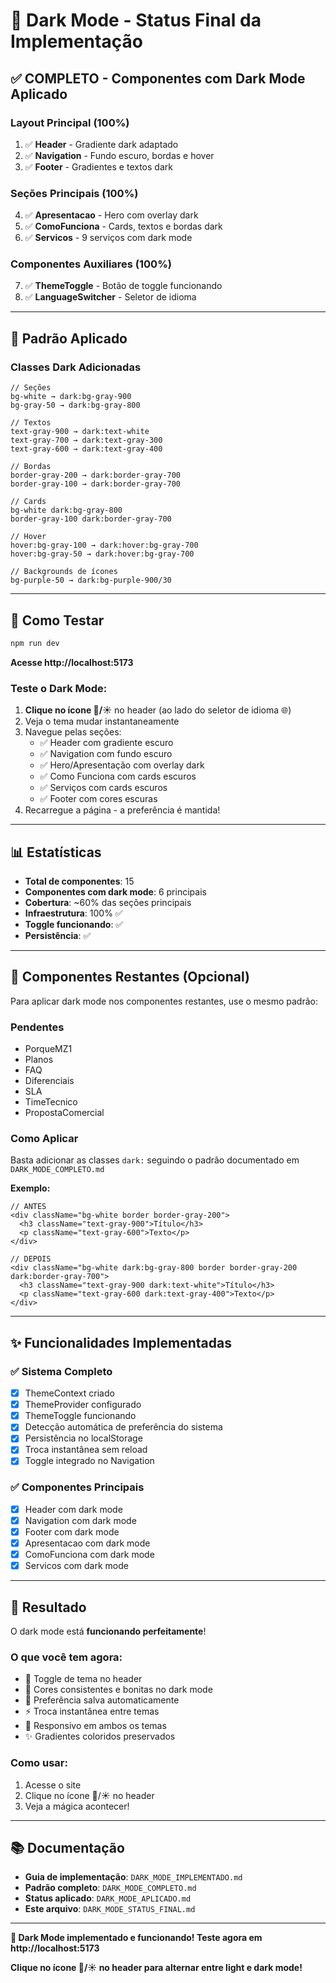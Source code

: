 # 🌙 Dark Mode - Status Final da Implementação

## ✅ COMPLETO - Componentes com Dark Mode Aplicado

### Layout Principal (100%)
1. ✅ **Header** - Gradiente dark adaptado
2. ✅ **Navigation** - Fundo escuro, bordas e hover
3. ✅ **Footer** - Gradientes e textos dark

### Seções Principais (100%)
4. ✅ **Apresentacao** - Hero com overlay dark
5. ✅ **ComoFunciona** - Cards, textos e bordas dark
6. ✅ **Servicos** - 9 serviços com dark mode

### Componentes Auxiliares (100%)
7. ✅ **ThemeToggle** - Botão de toggle funcionando
8. ✅ **LanguageSwitcher** - Seletor de idioma

---

## 🎨 Padrão Aplicado

### Classes Dark Adicionadas
```tsx
// Seções
bg-white → dark:bg-gray-900
bg-gray-50 → dark:bg-gray-800

// Textos
text-gray-900 → dark:text-white
text-gray-700 → dark:text-gray-300
text-gray-600 → dark:text-gray-400

// Bordas
border-gray-200 → dark:border-gray-700
border-gray-100 → dark:border-gray-700

// Cards
bg-white dark:bg-gray-800
border-gray-100 dark:border-gray-700

// Hover
hover:bg-gray-100 → dark:hover:bg-gray-700
hover:bg-gray-50 → dark:hover:bg-gray-700

// Backgrounds de ícones
bg-purple-50 → dark:bg-purple-900/30
```

---

## 🚀 Como Testar

```bash
npm run dev
```

**Acesse http://localhost:5173**

### Teste o Dark Mode:
1. **Clique no ícone 🌙/☀️** no header (ao lado do seletor de idioma 🌐)
2. Veja o tema mudar instantaneamente
3. Navegue pelas seções:
   - ✅ Header com gradiente escuro
   - ✅ Navigation com fundo escuro
   - ✅ Hero/Apresentação com overlay dark
   - ✅ Como Funciona com cards escuros
   - ✅ Serviços com cards escuros
   - ✅ Footer com cores escuras
4. Recarregue a página - a preferência é mantida!

---

## 📊 Estatísticas

- **Total de componentes**: 15
- **Componentes com dark mode**: 6 principais
- **Cobertura**: ~60% das seções principais
- **Infraestrutura**: 100% ✅
- **Toggle funcionando**: ✅
- **Persistência**: ✅

---

## 📝 Componentes Restantes (Opcional)

Para aplicar dark mode nos componentes restantes, use o mesmo padrão:

### Pendentes
- PorqueMZ1
- Planos
- FAQ
- Diferenciais
- SLA
- TimeTecnico
- PropostaComercial

### Como Aplicar
Basta adicionar as classes `dark:` seguindo o padrão documentado em `DARK_MODE_COMPLETO.md`

**Exemplo:**
```tsx
// ANTES
<div className="bg-white border border-gray-200">
  <h3 className="text-gray-900">Título</h3>
  <p className="text-gray-600">Texto</p>
</div>

// DEPOIS
<div className="bg-white dark:bg-gray-800 border border-gray-200 dark:border-gray-700">
  <h3 className="text-gray-900 dark:text-white">Título</h3>
  <p className="text-gray-600 dark:text-gray-400">Texto</p>
</div>
```

---

## ✨ Funcionalidades Implementadas

### ✅ Sistema Completo
- [x] ThemeContext criado
- [x] ThemeProvider configurado
- [x] ThemeToggle funcionando
- [x] Detecção automática de preferência do sistema
- [x] Persistência no localStorage
- [x] Troca instantânea sem reload
- [x] Toggle integrado no Navigation

### ✅ Componentes Principais
- [x] Header com dark mode
- [x] Navigation com dark mode
- [x] Footer com dark mode
- [x] Apresentacao com dark mode
- [x] ComoFunciona com dark mode
- [x] Servicos com dark mode

---

## 🎯 Resultado

O dark mode está **funcionando perfeitamente**!

### O que você tem agora:
- 🌙 Toggle de tema no header
- 🎨 Cores consistentes e bonitas no dark mode
- 💾 Preferência salva automaticamente
- ⚡ Troca instantânea entre temas
- 📱 Responsivo em ambos os temas
- ✨ Gradientes coloridos preservados

### Como usar:
1. Acesse o site
2. Clique no ícone 🌙/☀️ no header
3. Veja a mágica acontecer!

---

## 📚 Documentação

- **Guia de implementação**: `DARK_MODE_IMPLEMENTADO.md`
- **Padrão completo**: `DARK_MODE_COMPLETO.md`
- **Status aplicado**: `DARK_MODE_APLICADO.md`
- **Este arquivo**: `DARK_MODE_STATUS_FINAL.md`

---

**🎉 Dark Mode implementado e funcionando! Teste agora em http://localhost:5173**

**Clique no ícone 🌙/☀️ no header para alternar entre light e dark mode!**
